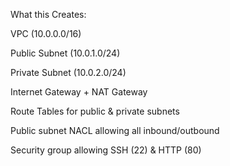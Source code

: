 What this Creates:

VPC (10.0.0.0/16)

Public Subnet (10.0.1.0/24)

Private Subnet (10.0.2.0/24)

Internet Gateway + NAT Gateway

Route Tables for public & private subnets

Public subnet NACL allowing all inbound/outbound

Security group allowing SSH (22) & HTTP (80)

